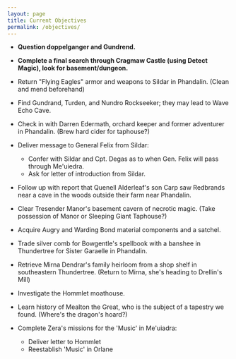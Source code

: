 ```yaml
---
layout: page
title: Current Objectives
permalink: /objectives/
---
```

- **Question doppelganger and Gundrend.**

- **Complete a final search through Cragmaw Castle (using Detect Magic), look for basement/dungeon.**

- Return "Flying Eagles" armor and weapons to Sildar in Phandalin. (Clean and mend beforehand)

- Find Gundrand, Turden, and Nundro Rockseeker; they may lead to Wave Echo Cave.

- Check in with Darren Edermath, orchard keeper and former adventurer in Phandalin. (Brew hard cider for taphouse?)

- Deliver message to General Felix from Sildar:
  - Confer with Sildar and Cpt. Degas as to when Gen. Felix will pass through Me'uiedra.
  - Ask for letter of introduction from Sildar.

- Follow up with report that Quenell Alderleaf's son Carp saw Redbrands near a cave in the woods outside their farm near Phandalin.

- Clear Tresender Manor's basement cavern of necrotic magic. (Take possession of Manor or Sleeping Giant Taphouse?)

- Acquire Augry and Warding Bond material components and a satchel.

- Trade silver comb for Bowgentle's spellbook with a banshee in Thundertree for Sister Garaelle in Phandalin.

- Retrieve Mirna Dendrar's family heirloom from a shop shelf in southeastern Thundertree. (Return to Mirna, she's heading to Drellin's Mill)

- Investigate the Hommlet moathouse.

- Learn history of Mealton the Great, who is the subject of a tapestry we found. (Where's the dragon's hoard?)

- Complete Zera's missions for the 'Music' in Me'uiadra:
  - Deliver letter to Hommlet
  - Reestablish 'Music' in Orlane
